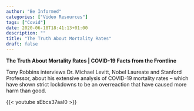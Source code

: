```yaml
---
author: "Be Informed"
categories: ["Video Resources"]
tags: ["Covid"]
date: 2020-06-18T18:41:13+01:00
description: ""
title: "The Truth About Mortality Rates"
draft: false
---
```


**The Truth About Mortality Rates | COVID-19 Facts from the Frontline**

Tony Robbins interviews Dr. Michael Levitt, Nobel Laureate and Stanford Professor, about his extensive analysis of COVID-19 mortality rates – which have shown strict lockdowns to be an overreaction that have caused more harm than good. 

{{< youtube sEbcs37aaI0 >}}